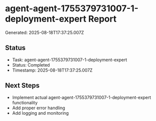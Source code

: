 # agent-agent-1755379731007-1-deployment-expert Report

Generated: 2025-08-18T17:37:25.007Z

## Status
- Task: agent-agent-1755379731007-1-deployment-expert
- Status: Completed
- Timestamp: 2025-08-18T17:37:25.007Z

## Next Steps
- Implement actual agent-agent-1755379731007-1-deployment-expert functionality
- Add proper error handling
- Add logging and monitoring
